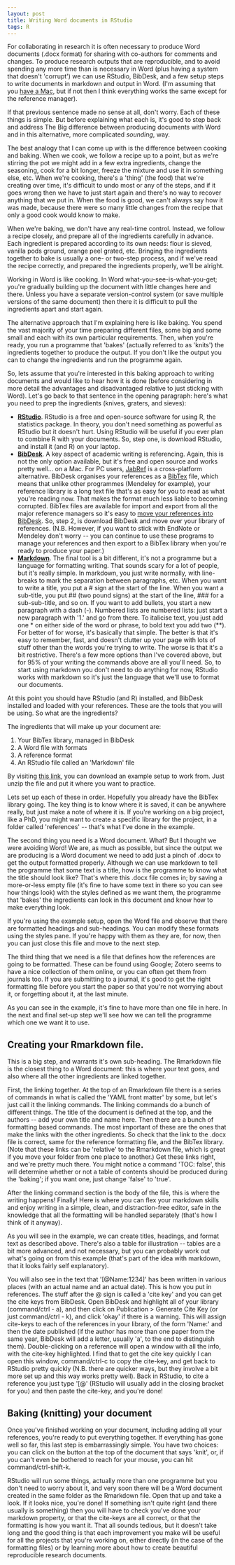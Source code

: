 ```yaml
---
layout: post
title: Writing Word documents in RStudio
tags: R
---
```


For collaborating in research it is often necessary to produce Word documents (.docx format) for sharing with co-authors for comments and changes. To produce research outputs that are reproducible, and to avoid spending any more time than is necessary in Word (plus having a system that doesn't 'corrupt') we can use RStudio, BibDesk, and a few setup steps to write documents in markdown and output in Word. (I'm assuming that you [have a Mac](https://calumdavey.github.io/Cheap-Cheap/), but if not then I think everything works the same except for the reference manager). 

If that previous sentence made no sense at all, don't worry. Each of these things is simple. But before explaining what each is, it's good to step back and address The Big difference between producing documents with Word and in this alternative, more complicated *sounding*, way. 

The best analogy that I can come up with is the difference between cooking and baking. When we cook, we follow a recipe up to a point, but as we're stirring the pot we might add in a few extra ingredients, change the seasoning, cook for a bit longer, freeze the mixture and use it in something else, etc. When we're cooking, there's a 'thing' (the food) that we're creating over time, it's difficult to undo most or any of the steps, and if it goes wrong then we have to just start again and there's no way to recover anything that we put in. When the food is good, we can't always say how it was made, because there were so many little changes from the recipe that only a good cook would know to make. 

When we're baking, we don't have any real-time control. Instead, we follow a recipe closely, and prepare all of the ingredients carefully in advance. Each ingredient is prepared according to its own needs: flour is sieved, vanilla pods ground, orange peel grated, etc. Bringing the ingredients together to bake is usually a one- or two-step process, and if we've read the recipe correctly, and prepared the ingredients properly, we'll be alright. 

Working in Word is like cooking. In Word what-you-see-is-what-you-get; you're gradually building up the document with little changes here and there. Unless you have a separate version-control system (or save multiple versions of the same document) then there it is difficult to pull the ingredients apart and start again. 

The alternative approach that I'm explaining here is like baking. You spend the vast majority of your time preparing different files, some big and some small and each with its own particular requirements. Then, when you're ready, you run a programme that 'bakes' (actually referred to as 'knits') the ingredients together to produce the output. If you don't like the output you can to change the ingredients and run the programme again. 

So, lets assume that you're interested in this baking approach to writing documents and would like to hear how it is done (before considering in more detail the advantages and disadvantaged relative to just sticking with Word). Let's go back to that sentence in the opening paragraph: here's what you need to prep the ingredients (knives, graters, and sieves): 

- [**RStudio**](https://www.rstudio.com/products/RStudio/). RStudio is a free and open-source software for using R, the statistics package. In theory, you don't need something as powerful as RStudio but it doesn't hurt. Using RStudio will be useful if you ever plan to combine R with your documents. So, step one, is download RStudio, and install it (and R) on your laptop.
- [**BibDesk**](https://bibdesk.sourceforge.io). A key aspect of academic writing is referencing. Again, this is not the only option available, but it's free and open source and works pretty well... on a Mac. For PC users, [JabRef](http://www.jabref.org) is a cross-platform alternative. BibDesk organises your references as a [BibTex](http://www.bibtex.org) file, which means that unlike other programmes (Mendeley for example), your reference library is a long text file that's as easy for you to read as what you're reading now. That makes the format much less liable to becoming corrupted. BibTex files are available for import and export from all the major reference managers so it's easy to [move your references into BibDesk](https://sourceforge.net/p/bibdesk/wiki/FAQ/). So, step 2, is download BibDesk and move over your library of references. (N.B. However, if you want to stick with EndNote or Mendeley don't worry -- you can continue to use these programs to manage your references and then export to a BibTex library when you're ready to produce your paper.)
- [**Markdown**](https://www.markdowntutorial.com). The final tool is a bit different, it's not a programme but a language for formatting writing. That sounds scary for a lot of people, but it's really simple. In markdown, you just write normally, with line-breaks to mark the separation between paragraphs, etc. When you want to write a title, you put a # sign at the start of the line. When you want a sub-title, you put ## (two pound signs) at the start of the line, ### for a sub-sub-title, and so on. If you want to add bullets, you start a new paragraph with a dash (-). Numbered lists are numbered lists: just start a new paragraph with '1.' and go from there. To italicise text, you just add one * on either side of the word or phrase, to bold text you add two (**). For better of for worse, it's basically that simple. The better is that it's easy to remember, fast, and doesn't clutter up your page with lots of stuff other than the words you're trying to write. The worse is that it's a bit restrictive. There's a few more options than I've covered above, but for 95% of your writing the commands above are all you'll need. So, to start using markdown you don't need to do anything for now, RStudio works with markdown so it's just the language that we'll use to format our documents. 

At this point you should have RStudio (and R) installed, and BibDesk installed and loaded with your references. These are the tools that you will be using. So what are the ingredients? 

The ingredients that will make up your document are:

1. Your BibTex library, managed in BibDesk 
2. A Word file with formats   
3. A reference format 
4. An RStudio file called an 'Markdown' file

By visiting [this link](https://calumdavey.github.io/files/Rmd2Word.zip), you can download an example setup to work from. Just unzip the file and put it where you want to practice.

Lets set up each of these in order. Hopefully you already have the BibTex library going. The key thing is to know where it is saved, it can be anywhere really, but just make a note of where it is. If you're working on a big project, like a PhD, you might want to create a specific library for the project, in a folder called 'references' -- that's what I've done in the example. 

The second thing you need is a Word document. What? But I thought we were avoiding Word! We are, as much as possible, but since the output we are producing is a Word document we need to add just a pinch of .docx to get the output formatted properly. Although we can use markdown to tell the programme that some text is a title, how is the programme to know what the title should look like? That's where this .docx file comes in; by saving a more-or-less empty file (it's fine to have some text in there so you can see how things look) with the styles defined as we want them, the programme that 'bakes' the ingredients can look in this document and know how to make everything look. 

If you're using the example setup, open the Word file and observe that there are formatted headings and sub-headings. You can modify these formats using the styles pane. If you're happy with them as they are, for now, then you can just close this file and move to the next step. 

The third thing that we need is a file that defines how the references are going to be formatted. These can be found using Google; Zotero seems to have a nice collection of them online, or you can often get them from journals too. If you are submitting to a journal, it's good to get the right formatting file before you start the paper so that you're not worrying about it, or forgetting about it, at the last minute. 

As you can see in the example, it's fine to have more than one file in here. In the next and final set-up step we'll see how we can tell the programme which one we want it to use. 

## Creating your Rmarkdown file. 

This is a big step, and warrants it's own sub-heading. The Rmarkdown file is the closest thing to a Word document: this is where your text goes, and also where all the other ingredients are linked together. 

First, the linking together. At the top of an Rmarkdown file there is a series of commands in what is called the 'YAML front matter' by some, but let's just call it the linking commands. The linking commands do a bunch of different things. The title of the document is defined at the top, and the authors -- add your own title and name here. Then there are a bunch of formatting based commands. The most important of these are the ones that make the links with the other ingredients. So check that the link to the .docx file is correct, same for the reference formatting file, and the BibTex library. (Note that these links can be 'relative' to the Rmarkdown file, which is great if you move your folder from one place to another.) Get these links right, and we're pretty much there. You might notice a command 'TOC: false', this will determine whether or not a table of contents should be produced during the 'baking'; if you want one, just change 'false' to 'true'. 

After the linking command section is the body of the file, this is where the writing happens! Finally! Here is where you can flex your markdown skills and enjoy writing in a simple, clean, and distraction-free editor, safe in the knowledge that all the formatting will be handled separately (that's how I think of it anyway). 

As you will see in the example, we can create titles, headings, and format text as described above. There's also a table for illustration -- tables are a bit more advanced, and not necessary, but you can probably work out what's going on from this example (that's part of the idea with markdown, that it looks fairly self explanatory). 

You will also see in the text that '[@Name:1234]' has been written in various places (with an actual name and an actual date). This is how you put in references. The stuff after the @ sign is called a 'cite key' and you can get the cite keys from BibDesk. Open BibDesk and highlight all of your library (command/ctrl - a), and then click on Publication > Generate Cite Key (or just command/ctrl - k), and click 'okay' if there is a warning. This will assign cite-keys to each of the references in your library, of the form 'Name:' and then the date published (if the author has more than one paper from the same year, BibDesk will add a letter, usually 'a', to the end to distinguish them). Double-clicking on a reference will open a window with all the info, with the cite-key highlighted. I find that to get the cite key quickly I can open this window, command/ctrl-c to copy the cite-key, and get back to RStudio pretty quickly (N.B. there are quicker ways, but they involve a bit more set up and this way works pretty well). Back in RStudio, to cite a reference you just type '[@' (RStudio will usually add in the closing bracket for you) and then paste the cite-key, and you're done! 

## Baking (knitting) your document 

Once you've finished working on your document, including adding all your references, you're ready to put everything together. If everything has gone well so far, this last step is embarrassingly simple. You have two choices: you can click on the button at the top of the document that says 'knit', or, if you can't even be bothered to reach for your mouse, you can hit command/ctrl-shift-k. 

RStudio will run some things, actually more than one programme but you don't need to worry about it, and very soon there will be a Word document created in the same folder as the Rmarkdown file. Open that up and take a look. If it looks nice, you're done! If something isn't quite right (and there usually is something) then you will have to check you've done your markdown property, or that the cite-keys are all correct, or that the formatting is how you want it. That all sounds tedious, but it doesn't take long and the good thing is that each improvement you make will be useful for all the projects that you're working on, either directly (in the case of the formatting files) or by learning more about how to create beautiful reproducible research documents.



